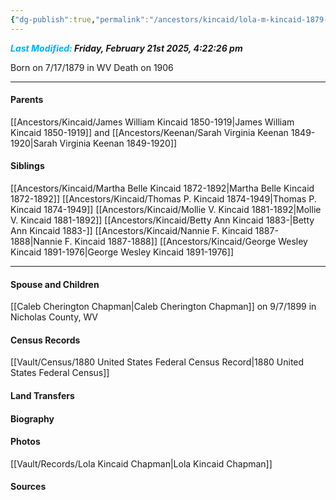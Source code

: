 ```yaml
---
{"dg-publish":true,"permalink":"/ancestors/kincaid/lola-m-kincaid-1879-1906/","tags":["Lola-M-Kincaid"]}
---
```


***<font color="#00b0f0">Last Modified:</font> Friday, February 21st 2025, 4:22:26 pm***

Born on  7/17/1879 in WV
Death on 1906 

---
#### Parents

[[Ancestors/Kincaid/James William Kincaid 1850-1919\|James William Kincaid 1850-1919]] and [[Ancestors/Keenan/Sarah Virginia Keenan 1849-1920\|Sarah Virginia Keenan 1849-1920]]
#### Siblings
[[Ancestors/Kincaid/Martha Belle Kincaid 1872-1892\|Martha Belle Kincaid 1872-1892]] 
[[Ancestors/Kincaid/Thomas P. Kincaid 1874-1949\|Thomas P. Kincaid 1874-1949]] 
[[Ancestors/Kincaid/Mollie V. Kincaid 1881-1892\|Mollie V. Kincaid 1881-1892]] 
[[Ancestors/Kincaid/Betty Ann Kincaid 1883-\|Betty Ann Kincaid 1883-]] 
[[Ancestors/Kincaid/Nannie F. Kincaid 1887-1888\|Nannie F. Kincaid 1887-1888]] 
[[Ancestors/Kincaid/George Wesley Kincaid 1891-1976\|George Wesley Kincaid 1891-1976]]

---
#### Spouse and Children
[[Caleb Cherington Chapman\|Caleb Cherington Chapman]] on 9/7/1899 in Nicholas County, WV
<!-- Link to child -->

#### Census Records
[[Vault/Census/1880 United States Federal Census Record\|1880 United States Federal Census]]

#### Land Transfers

#### Biography

#### Photos
[[Vault/Records/Lola Kincaid Chapman\|Lola Kincaid Chapman]]
#### Sources

